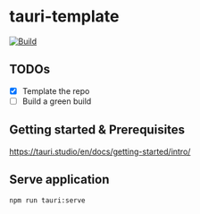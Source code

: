 # tauri-template


[![Build](https://github.com/jensim/tauri-template/actions/workflows/build.yml/badge.svg)](https://github.com/jensim/tauri-template/actions/workflows/build.yml)

## TODOs
* [x] Template the repo
* [ ] Build a green build

## Getting started & Prerequisites
https://tauri.studio/en/docs/getting-started/intro/

## Serve application
```shell
npm run tauri:serve
```
